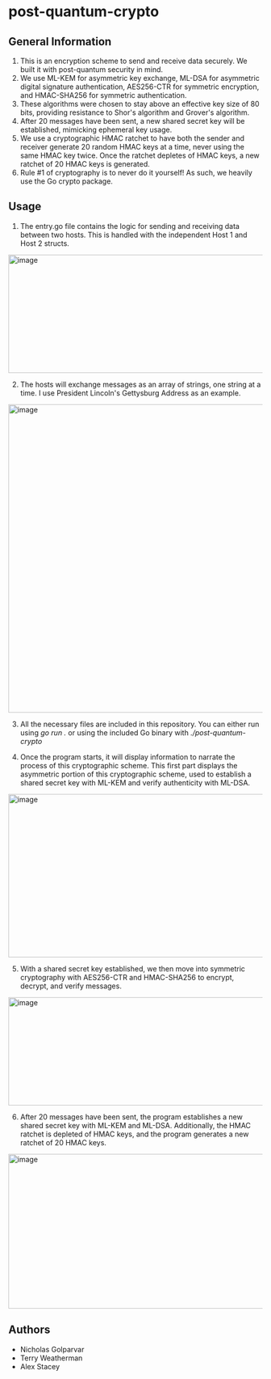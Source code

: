 # post-quantum-crypto

## General Information
1. This is an encryption scheme to send and receive data securely. We built it with post-quantum security in mind.
2. We use ML-KEM for asymmetric key exchange, ML-DSA for asymmetric digital signature authentication, AES256-CTR for symmetric encryption, and HMAC-SHA256 for symmetric authentication.
3. These algorithms were chosen to stay above an effective key size of 80 bits, providing resistance to Shor's algorithm and Grover's algorithm.
4. After 20 messages have been sent, a new shared secret key will be established, mimicking ephemeral key usage.
5. We use a cryptographic HMAC ratchet to have both the sender and receiver generate 20 random HMAC keys at a time, never using the same HMAC key twice. Once the ratchet depletes of HMAC keys, a new ratchet of 20 HMAC keys is generated.
6. Rule #1 of cryptography is to never do it yourself! As such, we heavily use the Go crypto package.

## Usage

1. The entry.go file contains the logic for sending and receiving data between two hosts. This is handled with the independent Host 1 and Host 2 structs.

<img width="723" height="234" alt="image" src="https://github.com/user-attachments/assets/7ee78610-cb92-42c4-acbc-d6505d7681e2" />

2. The hosts will exchange messages as an array of strings, one string at a time. I use President Lincoln's Gettysburg Address as an example.

<img width="971" height="610" alt="image" src="https://github.com/user-attachments/assets/8b1597db-8c2d-413d-8f70-48f95a90b3ce" />

3. All the necessary files are included in this repository. You can either run using _go run ._ or using the included Go binary with _./post-quantum-crypto_

4. Once the program starts, it will display information to narrate the process of this cryptographic scheme. This first part displays the asymmetric portion of this cryptographic scheme, used to establish a shared secret key with ML-KEM and verify authenticity with ML-DSA.

<img width="1310" height="323" alt="image" src="https://github.com/user-attachments/assets/79d61d9e-1c52-451e-bf27-0a4dd36a7cb8" />

5. With a shared secret key established, we then move into symmetric cryptography with AES256-CTR and HMAC-SHA256 to encrypt, decrypt, and verify messages.

<img width="843" height="214" alt="image" src="https://github.com/user-attachments/assets/20822846-ccaa-4386-9e05-510c6cedd647" />

6. After 20 messages have been sent, the program establishes a new shared secret key with ML-KEM and ML-DSA. Additionally, the HMAC ratchet is depleted of HMAC keys, and the program generates a new ratchet of 20 HMAC keys.

<img width="630" height="306" alt="image" src="https://github.com/user-attachments/assets/19587a0e-c39b-4eeb-9f83-cd2f42df7412" />

## Authors
 - Nicholas Golparvar
 - Terry Weatherman
 - Alex Stacey 

